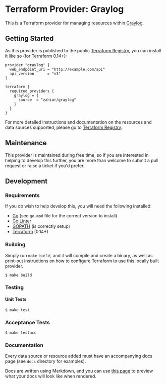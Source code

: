 # Terraform Provider: Graylog
This is a Terraform provider for managing resources within [Graylog](https://docs.graylog.org/).

## Getting Started
As this provider is published to the public [Terraform Registry](https://registry.terraform.io/providers/zahiar/graylog),
you can install it like so (for Terraform 0.14+):
```hcl
provider "graylog" {
  web_endpoint_uri = "http://example.com/api"
  api_version      = "v3"
}

terraform {
  required_providers {
    graylog = {
      source  = "zahiar/graylog"
    }
  }
}
```

For more detailed instructions and documentation on the resources and data sources supported, please go to
[Terraform Registry](https://registry.terraform.io/providers/zahiar/graylog/latest/docs).

## Maintenance
This provider is maintained during free time, so if you are interested in helping to develop this further, you
are more than welcome to submit a pull request or raise a ticket if you'd prefer.

## Development

### Requirements
If you do wish to help develop this, you will need the following installed:
* [Go](http://www.golang.org) (see `go.mod` file for the correct version to install)
* [Go Linter](https://formulae.brew.sh/formula/golangci-lint)
* [GOPATH](http://golang.org/doc/code.html#GOPATH) (is correctly setup)
* [Terraform](https://www.terraform.io/downloads.html) (0.14+)

### Building
Simply run `make build`, and it will compile and create a binary, as well as print-out instructions
on how to configure Terraform to use this locally built provider.
```shell
$ make build
```

### Testing

#### Unit Tests
```shell
$ make test
```

### Acceptance Tests
```shell
$ make testacc
```

### Documentation
Every data source or resource added must have an accompanying docs page (see `docs` directory for examples).

Docs are written using Markdown, and you can use [this page](https://registry.terraform.io/tools/doc-preview) to preview what your docs will look like when rendered.
